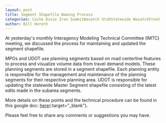 ```yaml
---
layout: post
title: Segment Shapefile Naming Process
categories: Cache Dixie Iron SummitWasatch UtahStatewide WasatchFront
author: Bill Hereth
---
```


At yesterday's monthly Interagency Modeling Technical Committee (IMTC) meeting, we discussed the process for maintaining and updated the segment shapefile.

MPOs and UDOT use planning segments based on road centerline features to process and visualize volume data from travel demand models. These planning segments are stored in a segment shapefile. Each planning entity is responsible for the management and maintenance of the planning segments for their respective planning area. UDOT is responsible for updating the statewide Master Segment shapefile consisting of the latest edits made in the subarea segments.

More details on these points and the technical procedure can be found in this google doc: [here](https://docs.google.com/document/d/1eLN3vicf9w7GPfW-oszdKlCwD4AFZlE4gRsdfx2NUnA/edit?usp=sharing){:target="_blank"}.

Please feel free to share any comments or suggestions you may have.
